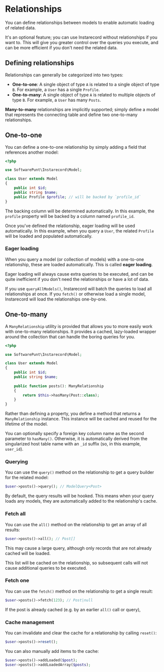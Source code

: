 # Relationships
You can define relationships between models to enable automatic loading of related data.

It's an optional feature; you can use Instarecord without relationships if you want to. This will give you greater control over the queries you execute, and can be more efficient if you don't need the related data.

## Defining relationships
Relationships can generally be categorized into two types:

 - **One-to-one**: A single object of type `A` is related to a single object of type `B`. For example, a `User` has a single `Profile`.
 - **One-to-many**: A single object of type `A` is related to multiple objects of type `B`. For example, a `User` has many `Posts`.

**Many-to-many** relationships are implicitly supported; simply define a model that represents the connecting table and define two one-to-many relationships.

## One-to-one
You can define a one-to-one relationship by simply adding a field that references another model:

```php
<?php

use SoftwarePunt\Instarecord\Model;

class User extends Model
{
    public int $id;
    public string $name;
    public Profile $profile; // will be backed by `profile_id`
}
```

The backing column will be determined automatically. In this example, the `profile` property will be backed by a column named `profile_id`. 

Once you've defined the relationship, eager loading will be used automatically. In this example, when you query a `User`, the related `Profile` will be loaded and populated automatically.

### Eager loading
When you query a model (or collection of models) with a one-to-one relationship, these are loaded automatically. This is called **eager loading**.

Eager loading will always cause extra queries to be executed, and can be quite inefficient if you don't need the relationships or have a lot of data.

If you use `queryAllModels()`, Instarecord will batch the queries to load all relationships at once. If you `fetch()` or otherwise load a single model, Instarecord will load the relationships one-by-one.

## One-to-many
A `ManyRelationship` utility is provided that allows you to more easily work with one-to-many relationships. It provides a cached, lazy-loaded wrapper around the collection that can handle the boring queries for you.

```php
<?php

use SoftwarePunt\Instarecord\Model;

class User extends Model
{
    public int $id;
    public string $name;
    
    public function posts(): ManyRelationship
    {
        return $this->hasMany(Post::class);
    }
}
```

Rather than defining a property, you define a method that returns a `ManyRelationship` instance. This instance will be cached and reused for the lifetime of the model.

You can optionally specify a foreign key column name as the second parameter to `hasMany()`. Otherwise, it is automatically derived from the singularized host table name with an `_id` suffix (so, in this example, `user_id`).

### Querying
You can use the `query()` method on the relationship to get a query builder for the related model:

```php
$user->posts()->query(); // ModelQuery<Post>
```

By default, the query results will be hooked. This means when your query loads any models, they are automatically added to the relationship's cache. 

### Fetch all
You can use the `all()` method on the relationship to get an array of all results:

```php
$user->posts()->all(); // Post[]
```

This may cause a large query, although only records that are not already cached will be loaded. 

This list will be cached on the relationship, so subsequent calls will not cause additional queries to be executed.

### Fetch one
You can use the `fetch()` method on the relationship to get a single result:

```php
$user->posts()->fetch(123); // Post|null
```

If the post is already cached (e.g. by an earlier `all()` call or query), 

### Cache management
You can invalidate and clear the cache for a relationship by calling `reset()`:

```php
$user->posts()->reset();
```

You can also manually add items to the cache:

```php
$user->posts()->addLoaded($post);
$user->posts()->addLoadedArray($posts);
```